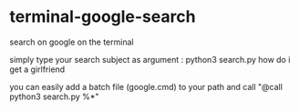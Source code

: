 # terminal-google-search
search on google on the terminal

simply type your search subject as argument : python3 search.py how do i get a girlfriend

you can easily add a batch file (google.cmd) to your path and call "@call python3 search.py %*"
